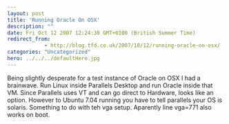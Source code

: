 ```yaml
---
layout: post
title: 'Running Oracle On OSX'
description: ""
date: Fri Oct 12 2007 12:24:30 GMT+0100 (British Summer Time)
redirect_from: 
            - http://blog.tfd.co.uk/2007/10/12/running-oracle-on-osx/
categories: "Uncategorized"
hero: ../../../defaultHero.jpg
---
```

Being slightly desperate for a test instance of Oracle on OSX I had a brainwave. Run Linux inside Parallels Desktop and run Oracle inside that VM. Since Parallels uses VT and can go direct to Hardware, looks like an option. However to Ubuntu 7.04 running you have to tell parallels your OS is solaris. Something to do with teh vga setup. Aparently line vga=771 also works on boot.
